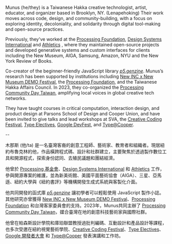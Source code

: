 Munus (he/they) is a Taiwanese Hakka creative technologist, artist, educator, and organizer based in Brooklyn, NY. (Lenapehoking) Their work moves across code, design, and community-building, with a focus on exploring identity, decoloniality, and solidarity through digital tool-making and open-source practices.

Previously, they've worked at the [Processing Foundation](https://processingfoundation.org), [Design Systems International](https://designsystems.international) and [Athletics](https://athleticsnyc.com) , where they maintained open-source projects and developed generative systems and custom interfaces for clients including the New Museum, AIGA, Samsung, Amazon, NYU and the New York Review of Books.

Co-creator of the beginner-friendly JavaScript library [_p5.genzine_](https://github.com/munusshih/p5.genzine). Munus’s research has been supported by institutions including [New INC x New Museum DEMO Festival](https://www.demofestival.org/presenters/duty-free), the [Processing Foundation](https://medium.com/processing-foundation/begincontour-%E5%BE%9E%E7%AD%89%E9%AB%98%E7%B7%9A%E9%96%8B%E5%A7%8B-a-critical-anti-colonial-and-intersectional-pedagogy-to-taiwanese-creative-f44d67fd0ccb), and the Taiwanese Hakka Affairs Council. In 2023, they co-organized the [Processing Community Day Taiwan](https://www.youtube.com/playlist?list=PLaQjHexP0AoYBnqQLZhqW9q-l-lFe2Sy7), amplifying local voices in global creative tech networks.

They have taught courses in critical computation, interaction design, and product design at Parsons School of Design and Cooper Union, and have been invited to give talks and lead workshops at SVA, the [Creative Coding Festival](https://ccfest.rocks/ccfestnycjan282024), [Type Electives](https://www.typeelectives.com/courses/techniculture-sp-24), [Google DevFest](https://gdg.community.dev/events/details/google-gdg-taipei-presents-devfest-women-techmakers-tracks-2023/), and [Type@Cooper](https://coopertype.org/).

--

木那斯 (他/ta) 是一名臺灣客裔的創意工程師、藝術家、教育者和組織者。現居紐約布魯克林的他，作品橫跨程式碼、設計和社群建立，主要聚焦於透過製作數位工具和開源程式，探索身份認同、去殖民議題和團結經濟。

他曾於 [Processing 基金會](https://processingfoundation.org)、[Design Systems International](https://designsystems.international) 和 [Athletics](https://athleticsnyc.com) 工作，參與開源專案的維護，並為新美術館、美國平面藝術協會（AIGA）、三星、亞馬遜、紐約大學與《紐約書評》等機構開發生成式系統與客製化介面。

他共同開發的函式庫 [_p5.genzine_](https://github.com/munusshih/p5.genzine) 讓初學者可以輕鬆使用 JavaScript 製作小誌。其他研究亦曾獲得 [New INC x New Museum DEMO Festival](https://www.demofestival.org/presenters/duty-free)、[Processing Foundation](https://medium.com/processing-foundation/begincontour-%E5%BE%9E%E7%AD%89%E9%AB%98%E7%B7%9A%E9%96%8B%E5%A7%8B-a-critical-anti-colonial-and-intersectional-pedagogy-to-taiwanese-creative-f44d67fd0ccb) 和台灣客家委員會的支持。2023年，Munus共同主辦了 [Processing Community Day Taiwan](https://www.youtube.com/playlist?list=PLaQjHexP0AoYBnqQLZhqW9q-l-lFe2Sy7)，媒合臺灣在地的創意科技藝術家與國際社群。

他曾在帕森斯設計學院和庫珀聯盟教授過批判編碼、互動設計和產品設計等課程，也多次受邀在紐約視覺藝術學院、[Creative Coding Festival](https://ccfest.rocks/ccfestnycjan282024)、[Type Electives](https://www.typeelectives.com/courses/techniculture-sp-24)、[Google 開發者大會](https://gdg.community.dev/events/details/google-gdg-taipei-presents-devfest-women-techmakers-tracks-2023/) 和 [Type@Cooper](https://coopertype.org/) 發表演講和工作坊。
